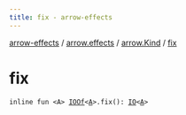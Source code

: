 ```yaml
---
title: fix - arrow-effects
---
```


[arrow-effects](../../index.html) / [arrow.effects](../index.html) / [arrow.Kind](index.html) / [fix](./fix.html)

# fix

`inline fun <A> `[`IOOf`](../-i-o-of.html)`<`[`A`](fix.html#A)`>.fix(): `[`IO`](../-i-o/index.html)`<`[`A`](fix.html#A)`>`